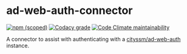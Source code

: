 # ad-web-auth-connector

[![npm (scoped)](https://img.shields.io/npm/v/@cityssm/ad-web-auth-connector)](https://www.npmjs.com/package/@cityssm/ad-web-auth-connector) [![Codacy grade](https://img.shields.io/codacy/grade/20e4306469ba43ab84d9067d0483be74)](https://app.codacy.com/gh/cityssm/ad-web-auth-connector/dashboard) [![Code Climate maintainability](https://img.shields.io/codeclimate/maintainability/cityssm/ad-web-auth-connector)](https://codeclimate.com/github/cityssm/ad-web-auth-connector)

A connector to assist with authenticating with
a [cityssm/ad-web-auth](https://github.com/cityssm/ad-web-auth) instance.
